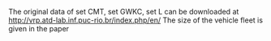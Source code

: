 The original data of set CMT, set GWKC, set L can be downloaded at http://vrp.atd-lab.inf.puc-rio.br/index.php/en/
The size of the vehicle fleet is given in the paper